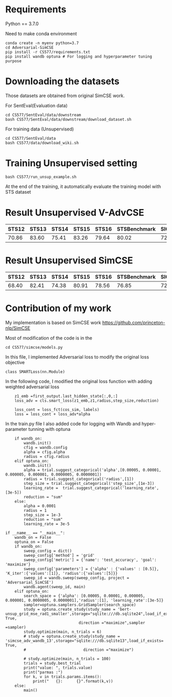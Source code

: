
# Requirements
Python == 3.7.0 

Need to make conda environment 

```
conda create -n myenv python=3.7
cd Adversarial-SimCSE
pip install -r CS577/requirements.txt
pip install wandb optuna # For logging and hyperparameter tuning purpose
```

# Downloading the datasets

Those datasets are obtained from original SimCSE work.

For SentEval(Evaluation data)
```
cd CS577/SentEval/data/downstream
bash CS577/SentEval/data/downstream/download_dataset.sh
```

For training data (Unsupervised)

```
cd CS577/SentEval/data
bash CS577/data/download_wiki.sh
```


# Training Unsupervised setting

```
bash CS577/run_unsup_example.sh
```

At the end of the training, it automatically evaluate the training model with STS dataset


# Result Unsupervised V-AdvCSE
| STS12 | STS13 | STS14 | STS15 | STS16 | STSBenchmark | SICKRelatedness |  Avg. |
|-------|-------|-------|-------|-------|--------------|-----------------|-------|
| 70.86 | 83.60 | 75.41 | 83.26 | 79.64 |    80.02     |      72.98      | 77.97 |
# Result Unsupervised SimCSE
| STS12 | STS13 | STS14 | STS15 | STS16 | STSBenchmark | SICKRelatedness |  Avg. | 
|-------|-------|-------|-------|-------|--------------|-----------------|-------|
| 68.40 | 82.41 | 74.38 | 80.91 | 78.56|    76.85      |      72.23      | 76.25 |



# Contribution of my work
My implementation is based on SimCSE work https://github.com/princeton-nlp/SimCSE

Most of modification of the code is in the 
```
cd CS577/simcse/models.py
```
In this file, I implemented Adversarial loss to modify the original loss objective
```
class SMARTLoss(nn.Module) 
```
In the following code, I modified the original loss function with adding weighted adversarial loss
```
    z1_emb =first_output.last_hidden_state[:,0,:]
    loss_adv = cls.smart_loss(z1_emb,z1,radius,step_size,reduction)

    loss_cont = loss_fct(cos_sim, labels)
    loss = loss_cont + loss_adv*alpha
```
In the train.py file I also added code for logging with Wandb and hyper-parameter tunning with optuna
```
    if wandb_on:
        wandb.init()
        cfig = wandb.config
        alpha = cfig.alpha
        radius = cfig.radius
    elif optuna_on:
        wandb.init()
        alpha = trial.suggest_categorical('alpha',[0.00005, 0.00001, 0.000005, 0.000001, 0.0000005, 0.0000001])
        radius = trial.suggest_categorical('radius',[1])
        step_size = trial.suggest_categorical('step_size',[1e-3])
        learning_rate =  trial.suggest_categorical('learning_rate',[3e-5])
        reduction = "sum"
    else:
        alpha = 0.0001
        radius = 1
        step_size = 1e-3
        reduction = "sum"
        learning_rate = 3e-5

```
```
if __name__ == "__main__":
    wandb_on = False
    optuna_on = False
    if wandb_on:
        sweep_config = dict()
        sweep_config['method'] = 'grid'
        sweep_config['metric'] = {'name': 'test_accuracy', 'goal': 'maximize'}
        sweep_config['parameters'] = {'alpha' : {'values' : [0.5]}, 'K_iter':{'values':[1]}, 'radius':{'values':[5]}}
        sweep_id = wandb.sweep(sweep_config, project = 'Adversarial_SimCSE')
        wandb.agent(sweep_id, main)
    elif optuna_on:
        search_space = {'alpha': [0.00005, 0.00001, 0.000005, 0.000001, 0.0000005, 0.0000001],'radius':[1], 'learning_rate':[3e-5]}
        sampler=optuna.samplers.GridSampler(search_space)
        study = optuna.create_study(study_name = 'bert-unsup_grid_mse_rad1_smaller',storage="sqlite:///db.sqlite24",load_if_exists= True,
                                direction ="maximize",sampler =sampler)
        study.optimize(main, n_trials = 6)
        # study = optuna.create_study(study_name = 'simcse_adv_wandb_13',storage="sqlite:///db.sqlite13",load_if_exists= True,
        #                         direction ="maximize")
    
        # study.optimize(main, n_trials = 100)
        trials = study.best_trial
        print("value: ", trials.value)
        print("parmas :")
        for k, v in trials.params.items():
            print("   {}:      {}".format(k,v))
    else:
        main()

```
